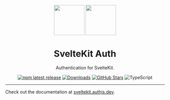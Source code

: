 <p align="center">
  <a href="https://kit.svelte.dev" target="_blank"><img height="96px" src="https://authjs.dev/img/etc/sveltekit.svg" /></a>
  <a href="https://sveltekit.authjs.dev" target="_blank"><img height="96px" src="https://authjs.dev/img/logo-sm.png" /></a>
  <h1 align="center">SvelteKit Auth</h1>
</p>
<p align="center">
  Authentication for SvelteKit.
</p>
<p align="center">
  <a href="https://www.npmjs.com/package/@auth/sveltekit"><img src="https://img.shields.io/npm/v/@auth/sveltekit?style=flat-square&label=latest&color=purple" alt="npm latest release" /></a>
  <a href="https://www.npmtrends.com/@auth/sveltekit"><img src="https://img.shields.io/npm/dm/@auth/sveltekit?style=flat-square&color=cyan" alt="Downloads" /></a>
  <a href="https://github.com/nextauthjs/next-auth/stargazers"><img src="https://img.shields.io/github/stars/nextauthjs/next-auth?style=flat-square&color=orange" alt="GitHub Stars" /></a>
  <img src="https://shields.io/badge/TypeScript-3178C6?logo=TypeScript&logoColor=fff&style=flat-square" alt="TypeScript" />
</p>

---

Check out the documentation at [sveltekit.authjs.dev](https://sveltekit.authjs.dev).
